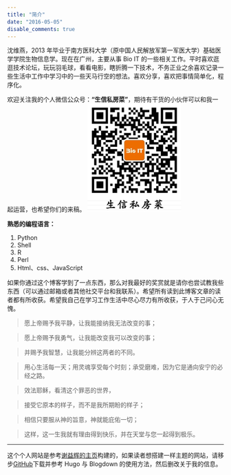 ```yaml
---
title: "简介"
date: "2016-05-05"
disable_comments: true
---
```


沈维燕，2013 年毕业于南方医科大学（原中国人民解放军第一军医大学）基础医学学院生物信息学。现在在广州，主要从事 Bio IT 的一些相关工作。平时喜欢逛逛技术论坛，玩玩羽毛球，看看电影，瞎折腾一下技术，不务正业之余喜欢记录一些生活中工作中学习中的一些天马行空的想法。喜欢分享，喜欢把事情简单化，程序化。

欢迎关注我的个人微信公众号：**“生信私房菜”**，期待有干货的小伙伴可以和我一起运营，也希望你们的来稿。
![公众号: 生信私房菜](/img/bioinit_qcode.png)


**熟悉的编程语言：**

1. Python
2. Shell
3. R
4. Perl
5. Html、css、JavaScript



如果你通过这个博客学到了一点东西，那么对我最好的奖赏就是请你也尝试教我些东西（可以通过邮箱或者其他社交平台和我联系）。希望所有读到此博客文章的读者都有所收获。希望我自己在学习工作生活中尽心尽力有所收获，于人于己问心无愧。


> 愿上帝赐予我平静，让我能接纳我无法改变的事；

> 愿上帝赐予我勇气，让我能改变我可以改变的事；

> 并赐予我智慧，让我能分辨这两者的不同。

> 用心生活每一天；用灵魂享受每个时刻；承受磨难，因为它是通向安宁的必经之路。

> 效法耶稣，看清这个罪恶的世界，

> 接受它原本的样子，而不是我所期盼的样子；

> 相信只要服从神的旨意，神就能庇佑一切；

> 这样，这一生我就有理由得到快乐，并在天堂与您一起得到极乐。


***

这个个人网站是参考[谢益辉的主页](https://yihui.name/)构建的，如果读者想搭建一样主题的网站，请移步[GitHub](https://github.com/ShixiangWang/home/releases)下载并参考 Hugo 与 Blogdown 的使用方法，然后删改关于我的信息。

